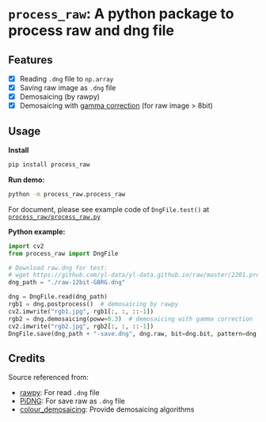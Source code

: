 # `process_raw`: A python package to process raw and dng file

## Features
- [x] Reading `.dng` file to `np.array`
- [x] Saving raw image as `.dng` file
- [x] Demosaicing (by rawpy)
- [x] Demosaicing with [gamma correction](https://en.wikipedia.org/wiki/Gamma_correction) (for raw image > 8bit)

## Usage 
**Install**
```bash
pip install process_raw 
```

**Run demo:**
```bash
python -m process_raw.process_raw
```
For document, please see example code of `DngFile.test()` at [`process_raw/process_raw.py`](process_raw/process_raw.py#L154)

**Python example:**
```Python
import cv2
from process_raw import DngFile

# Download raw.dng for test:
# wget https://github.com/yl-data/yl-data.github.io/raw/master/2201.process_raw/raw-12bit-GBRG.dng
dng_path = "./raw-12bit-GBRG.dng"

dng = DngFile.read(dng_path)
rgb1 = dng.postprocess()  # demosaicing by rawpy
cv2.imwrite("rgb1.jpg", rgb1[:, :, ::-1])
rgb2 = dng.demosaicing(poww=0.3)  # demosaicing with gamma correction
cv2.imwrite("rgb2.jpg", rgb2[:, :, ::-1])
DngFile.save(dng_path + "-save.dng", dng.raw, bit=dng.bit, pattern=dng.pattern)
```
## Credits
Source referenced from:
- [rawpy](https://github.com/letmaik/rawpy): For read `.dng` file
- [PiDNG](https://github.com/schoolpost/PiDNG): For save raw as `.dng` file
- [colour_demosaicing](https://github.com/colour-science/colour-demosaicing): Provide demosaicing algorithms
